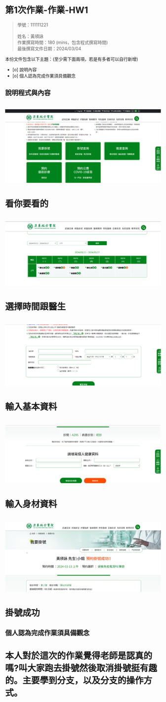 # 第1次作業-作業-HW1
>
>學號：111111221        
><br />
>姓名：黃頎詠
><br />
>作業撰寫時間：180 (mins，包含程式撰寫時間)
><br />
>最後撰寫文件日期：2024/03/04
>

本份文件包含以下主題：(至少需下面兩項，若是有多者可以自行新增)
- [o] 說明內容
- [o] 個人認為完成作業須具備觀念

## 說明程式與內容
# ![alt text](<螢幕擷取畫面 2024-03-04 210306.png>)
# 看你要看的
# ![alt text](<螢幕擷取畫面 2024-03-04 210457.png>)
# 選擇時間跟醫生
# ![alt text](<螢幕擷取畫面 2024-03-04 210532.png>)
# 輸入基本資料
# ![alt text](<螢幕擷取畫面 2024-03-04 210735.png>)
# 輸入身材資料
# ![alt text](<螢幕擷取畫面 2024-03-04 211241.png>)
# 掛號成功
## 個人認為完成作業須具備觀念
# 本人對於這次的作業覺得老師是認真的嗎?叫大家跑去掛號然後取消掛號挺有趣的。主要學到分支，以及分支的操作方式。